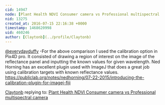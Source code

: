 ```yaml
---
cid: 14947
node: [Plant Health NDVI Consumer camera vs Professional multispectral camera](../notes/Claytonb/07-09-2016/plant-health-ndvi-consumer-camera-vs-professional-multispectral-camera)
nid: 13275
created_at: 2016-07-15 22:16:38 +0000
timestamp: 1468620998
uid: 460246
author: [Claytonb](../profile/Claytonb)
---
```


[@everydayduffy](/profile/everydayduffy) -For the above comparison I used the calibration option in Pix4D pro. It consisted of drawing a region of interest on the image of the reflectance panel and inputting the known values for given wavelength.
Ned Horning has an excellent plugin used with ImageJ that does a great job using calibration targets with known reflectance values. https://publiclab.org/notes/nedhorning/07-22-2015/introducing-the-calibration-plugin-for-imagej-fiji

[Claytonb](../profile/Claytonb) replying to: [Plant Health NDVI Consumer camera vs Professional multispectral camera](../notes/Claytonb/07-09-2016/plant-health-ndvi-consumer-camera-vs-professional-multispectral-camera)

